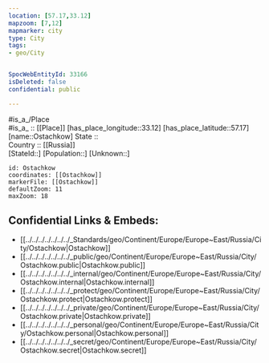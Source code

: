```yaml
---
location: [57.17,33.12] 
mapzoom: [7,12] 
mapmarker: city 
type: City
tags:
- geo/City


SpocWebEntityId: 33166
isDeleted: false
confidential: public

---
```

#is_a_/Place  
#is_a_ :: [[Place]] 
[has_place_longitude::33.12] 
[has_place_latitude::57.17] 
[name::Ostachkow] 
State ::  
Country :: [[Russia]]  
[StateId::] 
[Population::] 
[Unknown::] 


```leaflet
id: Ostachkow
coordinates: [[Ostachkow]] 
markerFile: [[Ostachkow]] 
defaultZoom: 11 
maxZoom: 18
```


## Confidential Links & Embeds: 
- [[../../../../../../../_Standards/geo/Continent/Europe/Europe~East/Russia/City/Ostachkow|Ostachkow]] 
- [[../../../../../../../_public/geo/Continent/Europe/Europe~East/Russia/City/Ostachkow.public|Ostachkow.public]] 
- [[../../../../../../../_internal/geo/Continent/Europe/Europe~East/Russia/City/Ostachkow.internal|Ostachkow.internal]] 
- [[../../../../../../../_protect/geo/Continent/Europe/Europe~East/Russia/City/Ostachkow.protect|Ostachkow.protect]] 
- [[../../../../../../../_private/geo/Continent/Europe/Europe~East/Russia/City/Ostachkow.private|Ostachkow.private]] 
- [[../../../../../../../_personal/geo/Continent/Europe/Europe~East/Russia/City/Ostachkow.personal|Ostachkow.personal]] 
- [[../../../../../../../_secret/geo/Continent/Europe/Europe~East/Russia/City/Ostachkow.secret|Ostachkow.secret]] 
